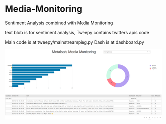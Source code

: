 # Media-Monitoring
Sentiment Analysis combined with Media Monitoring

text blob is for sentiment analysis, Tweepy contains twitters apis code

Main code is at tweepy/mainstreamping.py
Dash is at dashboard.py

![alt text](https://github.com/yesusbc/Media-Monitoring/blob/master/Dashboard-competencia-negativeFilter.png)

